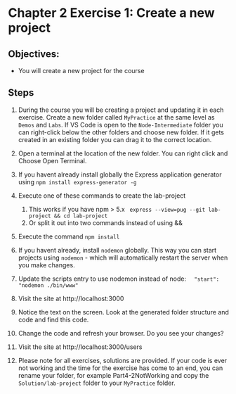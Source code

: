 # Chapter 2 Exercise 1: Create a new project
## Objectives:
* You will create a new project for the course 

## Steps

1. During the course you will be creating a project and updating it in each exercise.  Create a new folder called `MyPractice` at the same level as `Demos` and `Labs`.   If VS Code is open to the `Node-Intermediate` folder you can right-click below the other folders and choose new folder. If it gets created in an existing folder you can drag it to the correct location.

1. Open a terminal at the location of the new folder. You can right click and Choose Open Terminal.

1. If you havent already install globally the Express application generator using `npm install express-generator -g`

1. Execute one of these commands to create the lab-project
    1. This works if you have npm > 5.x
         ``` express --view=pug --git lab-project && cd lab-project``` 
    1. Or split it out into two commands instead of using && 

1. Execute the command `npm install`

1. If you havent already, install `nodemon` globally. This way you can start projects using `nodemon` - which will automatically restart the server when you make changes. 

1. Update the scripts entry to use nodemon instead of node: 
    ```   "start": "nodemon ./bin/www" ```
    
1. Visit the site at http://localhost:3000

1. Notice the text on the screen. Look at the generated folder structure and code and find this code. 

1. Change the code and refresh your browser. Do you see your changes?

1. Visit the site at http://localhost:3000/users 

1. Please note for all exercises, solutions are provided. If your code is ever not working and the time for the exercise has come to an end, you can rename your folder, for example Part4-2NotWorking and copy the `Solution/lab-project` folder to your `MyPractice` folder.
